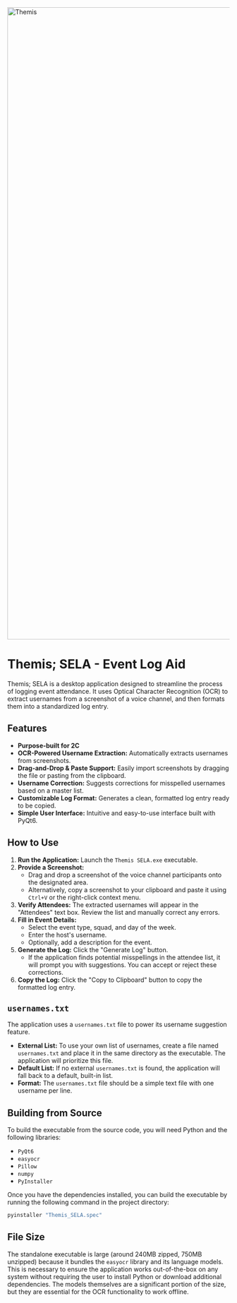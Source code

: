 <img width="2048" height="1433" alt="Themis" src="https://github.com/user-attachments/assets/0cc5172d-b16b-453e-b9c3-70c062d30870" />

# Themis; SELA - Event Log Aid

Themis; SELA is a desktop application designed to streamline the process of logging event attendance. It uses Optical Character Recognition (OCR) to extract usernames from a screenshot of a voice channel, and then formats them into a standardized log entry.

## Features
- **Purpose-built for 2C** 
- **OCR-Powered Username Extraction:** Automatically extracts usernames from screenshots.
- **Drag-and-Drop & Paste Support:** Easily import screenshots by dragging the file or pasting from the clipboard.
- **Username Correction:** Suggests corrections for misspelled usernames based on a master list.
- **Customizable Log Format:** Generates a clean, formatted log entry ready to be copied.
- **Simple User Interface:** Intuitive and easy-to-use interface built with PyQt6.

## How to Use

1.  **Run the Application:** Launch the `Themis SELA.exe` executable.
2.  **Provide a Screenshot:**
    -   Drag and drop a screenshot of the voice channel participants onto the designated area.
    -   Alternatively, copy a screenshot to your clipboard and paste it using `Ctrl+V` or the right-click context menu.
3.  **Verify Attendees:** The extracted usernames will appear in the "Attendees" text box. Review the list and manually correct any errors.
4.  **Fill in Event Details:**
    -   Select the event type, squad, and day of the week.
    -   Enter the host's username.
    -   Optionally, add a description for the event.
5.  **Generate the Log:** Click the "Generate Log" button.
    -   If the application finds potential misspellings in the attendee list, it will prompt you with suggestions. You can accept or reject these corrections.
6.  **Copy the Log:** Click the "Copy to Clipboard" button to copy the formatted log entry.

## `usernames.txt`

The application uses a `usernames.txt` file to power its username suggestion feature.

-   **External List:** To use your own list of usernames, create a file named `usernames.txt` and place it in the same directory as the executable. The application will prioritize this file.
-   **Default List:** If no external `usernames.txt` is found, the application will fall back to a default, built-in list.
-   **Format:** The `usernames.txt` file should be a simple text file with one username per line.

## Building from Source

To build the executable from the source code, you will need Python and the following libraries:

-   `PyQt6`
-   `easyocr`
-   `Pillow`
-   `numpy`
-   `PyInstaller`

Once you have the dependencies installed, you can build the executable by running the following command in the project directory:

```bash
pyinstaller "Themis_SELA.spec"
```

## File Size
The standalone executable is large (around 240MB zipped, 750MB unzipped) because it bundles the `easyocr` library and its language models. This is necessary to ensure the application works out-of-the-box on any system without requiring the user to install Python or download additional dependencies. The models themselves are a significant portion of the size, but they are essential for the OCR functionality to work offline.


